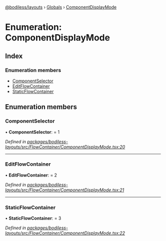 [@bodiless/layouts](../README.md) › [Globals](../globals.md) › [ComponentDisplayMode](componentdisplaymode.md)

# Enumeration: ComponentDisplayMode

## Index

### Enumeration members

* [ComponentSelector](componentdisplaymode.md#componentselector)
* [EditFlowContainer](componentdisplaymode.md#editflowcontainer)
* [StaticFlowContainer](componentdisplaymode.md#staticflowcontainer)

## Enumeration members

###  ComponentSelector

• **ComponentSelector**: = 1

*Defined in [packages/bodiless-layouts/src/FlowContainer/ComponentDisplayMode.tsx:20](https://github.com/johnsonandjohnson/Bodiless-JS/blob/72eb7771/packages/bodiless-layouts/src/FlowContainer/ComponentDisplayMode.tsx#L20)*

___

###  EditFlowContainer

• **EditFlowContainer**: = 2

*Defined in [packages/bodiless-layouts/src/FlowContainer/ComponentDisplayMode.tsx:21](https://github.com/johnsonandjohnson/Bodiless-JS/blob/72eb7771/packages/bodiless-layouts/src/FlowContainer/ComponentDisplayMode.tsx#L21)*

___

###  StaticFlowContainer

• **StaticFlowContainer**: = 3

*Defined in [packages/bodiless-layouts/src/FlowContainer/ComponentDisplayMode.tsx:22](https://github.com/johnsonandjohnson/Bodiless-JS/blob/72eb7771/packages/bodiless-layouts/src/FlowContainer/ComponentDisplayMode.tsx#L22)*
